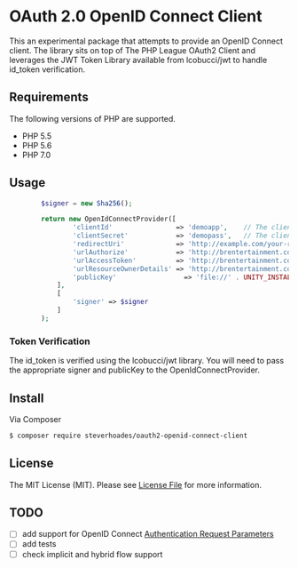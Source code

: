 # OAuth 2.0 OpenID Connect Client

This an experimental package that attempts to provide an OpenID Connect client.  The library sits on top of The PHP League OAuth2 Client and leverages the JWT Token Library available from lcobucci/jwt to handle id_token verification.

## Requirements

The following versions of PHP are supported.

* PHP 5.5
* PHP 5.6
* PHP 7.0

## Usage
```php
        $signer = new Sha256();

        return new OpenIdConnectProvider([
                'clientId'                => 'demoapp',    // The client ID assigned to you by the provider
                'clientSecret'            => 'demopass',   // The client password assigned to you by the provider
                'redirectUri'             => 'http://example.com/your-redirect-url/',
                'urlAuthorize'            => 'http://brentertainment.com/oauth2/lockdin/authorize',
                'urlAccessToken'          => 'http://brentertainment.com/oauth2/lockdin/token',
                'urlResourceOwnerDetails' => 'http://brentertainment.com/oauth2/lockdin/resource',
                'publicKey'                 => 'file://' . UNITY_INSTALL_ROOT . '/unity_applications/unity/config/public.key',
            ],
            [
                'signer' => $signer
            ]
        );
```

### Token Verification
The id_token is verified using the lcobucci/jwt library.  You will need to pass the appropriate signer and publicKey to the OpenIdConnectProvider.


## Install

Via Composer

``` bash
$ composer require steverhoades/oauth2-openid-connect-client
```

## License

The MIT License (MIT). Please see [License File](https://github.com/steverhoades/oauth2-openid-connect-client/blob/master/LICENSE) for more information.

[PSR-1]: https://github.com/php-fig/fig-standards/blob/master/accepted/PSR-1-basic-coding-standard.md
[PSR-2]: https://github.com/php-fig/fig-standards/blob/master/accepted/PSR-2-coding-style-guide.md
[PSR-4]: https://github.com/php-fig/fig-standards/blob/master/accepted/PSR-4-autoloader.md

## TODO
- [ ] add support for OpenID Connect [Authentication Request Parameters](http://openid.net/specs/openid-connect-core-1_0.html#AuthRequest)
- [ ] add tests
- [ ] check implicit and hybrid flow support
